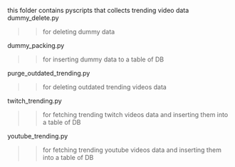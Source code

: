 this folder contains pyscripts that collects trending video data
dummy_delete.py
>> for deleting dummy data

dummy_packing.py
>> for inserting dummy data to a table of DB

purge_outdated_trending.py
>> for deleting outdated trending videos data

twitch_trending.py
>> for fetching trending twitch videos data and inserting them into a table of DB

youtube_trending.py
>> for fetching trending youtube videos data and inserting them into a table of DB
